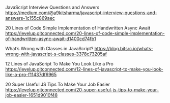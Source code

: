 JavaScript Interview Questions and Answers
https://medium.com/@a9kitsharma/javascript-interview-questions-and-answers-1c155c869aec


20 Lines of Code Simple Implementation of Handwritten Async Await
https://levelup.gitconnected.com/20-lines-of-code-simple-implementation-of-handwritten-async-await-d1400cd74fb1



What’s Wrong with Classes in JavaScript?
https://blog.bitsrc.io/whats-wrong-with-javascript-s-classes-3378c73205af



12 Lines of JavaScript To Make You Look Like a Pro
https://levelup.gitconnected.com/12-lines-of-javascript-to-make-you-look-like-a-pro-f11437df6965


20 Super Useful JS Tips To Make Your Job Easier
https://levelup.gitconnected.com/20-super-useful-js-tips-to-make-your-job-easier-1651d9010f48
